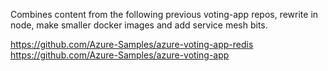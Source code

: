 Combines content from the following previous voting-app repos, rewrite in node, make smaller docker images and add service mesh bits.

https://github.com/Azure-Samples/azure-voting-app-redis
https://github.com/Azure-Samples/azure-voting-app